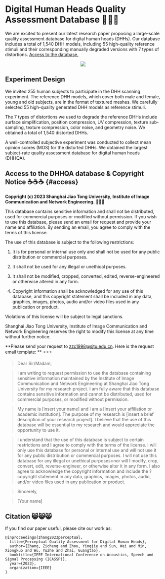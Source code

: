 # Digital Human Heads Quality Assessment Database 🚀🚀🚀

We are excited to present our latest research paper proposing a large-scale quality assessment database for digital human heads (DHHs). Our database includes a total of 1,540 DHH models, including 55 high-quality reference stimuli and their corresponding manually degraded versions with 7 types of distortions. [Access to the database.](#access)

<p align="center">
  <img src="https://github.com/zzc-1998/DHHQA/blob/main/sample.jpg" />
</p>

## Experiment Design

We invited 255 human subjects to participate in the DHH scanning experiment. The reference DHH models, which cover both male and female, young and old subjects, are in the format of textured meshes. We carefully selected 55 high-quality generated DHH models as reference stimuli.

The 7 types of distortions we used to degrade the reference DHHs include surface simplification, position compression, UV compression, texture sub-sampling, texture compression, color noise, and geometry noise. We obtained a total of 1,540 distorted DHHs.

A well-controlled subjective experiment was conducted to collect mean opinion scores (MOS) for the distorted DHHs. We obtained the largest subject-rate quality assessment database for digital human heads (DHHQA).

## Access to the DHHQA database \& Copyright Notice ☕☕☕ {#access}
**Copyright (c) 2023 Shanghai Jiao Tong University, Institute of Image Communication and Network Engineering.** 🌟🌟🌟

This database contains sensitive information and shall not be distributed, used for commercial purposes or modified without permission. If you wish to use this database, please send an email for request and provide your name and affiliation. By sending an email, you agree to comply with the terms of this license.

The use of this database is subject to the following restrictions:

1. It is for personal or internal use only and shall not be used for any public distribution or commercial purposes.

2. It shall not be used for any illegal or unethical purposes.

3. It shall not be modified, cropped, converted, edited, reverse-engineered or otherwise altered in any form.

4. Copyright information shall be acknowledged for any use of this database, and this copyright statement shall be included in any data, graphics, images, photos, audio and/or video files used in any publication or product.

Violations of this license will be subject to legal sanctions.

Shanghai Jiao Tong University, Institute of Image Communication and Network Engineering reserves the right to modify this license at any time without further notice.

**Please send your request to zzc1998@sjtu.edu.cn. Here is the request email template: ** ⭐⭐⭐

>Dear Sir/Madam,

>I am writing to request permission to use the database containing sensitive information maintained by the Institute of Image Communication and Network Engineering at Shanghai Jiao Tong University for my research project. I am fully aware that this database contains sensitive information and cannot be distributed, used for commercial purposes, or modified without permission.

>My name is [insert your name] and I am a [insert your affiliation or academic institution]. The purpose of my research is [insert a brief description of your research project]. I believe that the use of this database will be essential to my research and would appreciate the opportunity to use it.

>I understand that the use of this database is subject to certain restrictions and I agree to comply with the terms of the license. I will only use this database for personal or internal use and will not use it for any public distribution or commercial purposes. I will not use this database for any illegal or unethical purposes>nor will I modify, crop, convert, edit, reverse-engineer, or otherwise alter it in any form. I also agree to acknowledge the copyright information and include the ?copyright statement in any data, graphics, images, photos, audio, and/or video files used in any publication or product.

>Sincerely,

>[Your name]

## Citation 😸😸😸
If you find our paper useful, please cite our work as:
```
@inproceedings{zhang2023perceptual,
  title={Perceptual Quality Assessment for Digital Human Heads},
  author={Zhang, Zicheng and Zhou, Yingjie and Sun, Wei and Min, Xiongkuo and Wu, Yuzhe and Zhai, Guangtao},
  booktitle={IEEE International Conference on Acoustics, Speech and Signal Processing (ICASSP)},
  year={2023},
  organization={IEEE}
}
```
